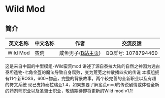 # Wild Mod

## 简介

| 英文名称 | 中文名称 | 作者 | 交流反馈 |
| - | - | - | - |
| Wild Mod | 蛮荒 | 咸鱼男子([B站主页][XianyuBilibiliPage]) | QQ群号: 1078794460 |

这是来自中国的中型模组-Wild蛮荒mod
讲述了源自泰拉大陆的自然之神因为远古泰坦造物-七角金盔的魔法导致自身腐败，变为荒芜之神散播四灾的传说
本模组拥有11个新BOSS，600+物品，完整的背景故事，两个较完善的全新职业以及有趣的符文系统
现已支持泰拉瑞亚1.4，如果想要了解蛮荒mod的传说剧情或体验全新的药剂师职业以及圣骑士职业，敬请期待即将更新的Wild mod v1.1!

[XianyuBilibiliPage]: https://space.bilibili.com/209521758